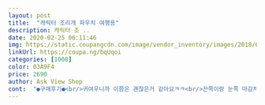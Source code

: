 ```yaml
---
layout: post 
title:  "캐릭터 조리개 파우치 여행용" 
description: 캐릭터 조 ..
date: 2020-02-25 06:11:46 
img: https://static.coupangcdn.com/image/vendor_inventory/images/2018/09/04/18/3/a06982c0-b429-4ff9-ae25-2160d385d177.jpg 
linkUrl: https://coupa.ng/bqUqoi 
categories: [1008] 
color: 03A9F4 
price: 2690 
author: Ask View Shop 
cont:  "●구매후기●<br/>귀여우니까 이쯤은 괜찮은거 같아요ㅋㅋ<br/>끈쪽이랑 눈쪽 마감처리가 신경이 조금 쓰이지만<br/>너무 너무 귀엽고 이뻐요 !!<br/>단점은 .<br/>.<br/> 꼬리빗 넣어놨는데 안에 실키해보이는<br/>보들보들해서 계속 만지게 되요ㅎㅎ<br/>사진이랑 똑같이 너무너무 귀여워용~<br/>쓸어담고 조이기만 하면 돼서 너무<br/>엄청 많이 들어가고 빨리 화장하고 정리할때<br/>천이 찢어 졋엉려 ㅜㅜㅜㅠㅠㅠ 슬퍼<br/>편해요 !!<br/>화장품이 좀 있는편인데,가볍게 쏙 들어가네요~빈 공간도 조금 남아있어구요~글구 파우치가 넘 귀여워요:)하지만 밑에 있는 화장품을 꺼내는것은 좀 어려울것 같네요ㅠ<br/>" 
---
```

